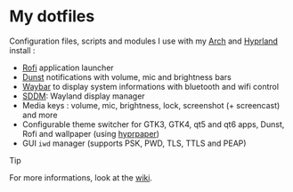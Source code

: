 # My dotfiles

Configuration files, scripts and modules I use with my [Arch](https://archlinux.org/) and [Hyprland](https://hyprland.org/) install :
- [Rofi](https://davatorium.github.io/rofi/) application launcher
- [Dunst](https://dunst-project.org/) notifications with volume, mic and brightness bars
- [Waybar](https://github.com/Alexays/Waybar) to display system informations with bluetooth and wifi control
- [SDDM](https://github.com/sddm/sddm): Wayland display manager
- Media keys : volume, mic, brightness, lock, screenshot (+ screencast) and more
- Configurable theme switcher for GTK3, GTK4, qt5 and qt6 apps, Dunst, Rofi and wallpaper (using [hyprpaper](https://wiki.hyprland.org/Hypr-Ecosystem/hyprpaper/))
- GUI `iwd` manager (supports PSK, PWD, TLS, TTLS and PEAP)

> [!TIP]
> For more informations, look at the [wiki](https://github.com/MrSpaar/dotfiles/wiki).
